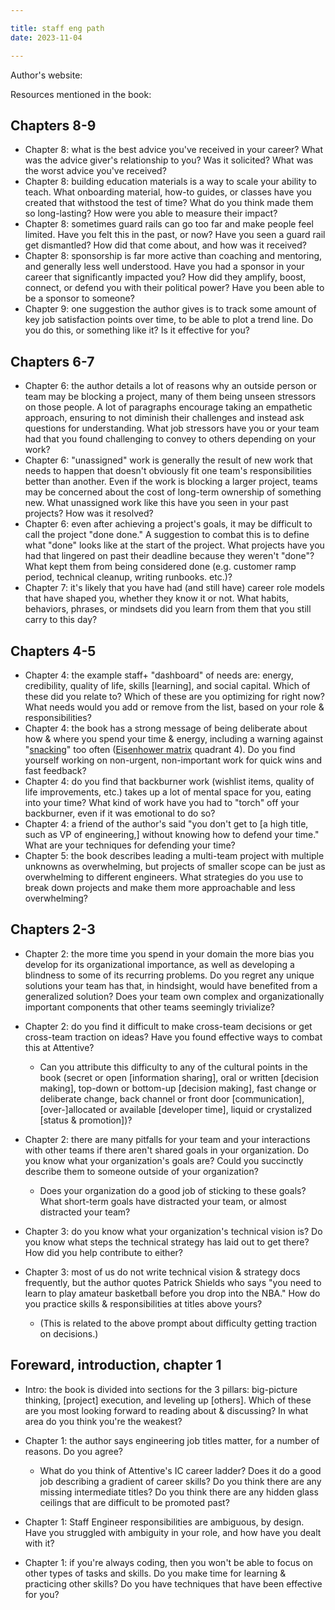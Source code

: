 ```yaml
---

title: staff eng path
date: 2023-11-04

---
```



Author's website:

Resources mentioned in the book:

## Chapters 8-9

- Chapter 8: what is the best advice you've received in your career? What was the advice giver's relationship to you? Was it solicited? What was the worst advice you've received?
- Chapter 8: building education materials is a way to scale your ability to teach. What onboarding material, how-to guides, or classes have you created that withstood the test of time? What do you think made them so long-lasting? How were you able to measure their impact?
- Chapter 8: sometimes guard rails can go too far and make people feel limited. Have you felt this in the past, or now? Have you seen a guard rail get dismantled? How did that come about, and how was it received?
- Chapter 8: sponsorship is far more active than coaching and mentoring, and generally less well understood. Have you had a sponsor in your career that significantly impacted you? How did they amplify, boost, connect, or defend you with their political power? Have you been able to be a sponsor to someone?
- Chapter 9: one suggestion the author gives is to track some amount of key job satisfaction points over time, to be able to plot a trend line. Do you do this, or something like it? Is it effective for you?

## Chapters 6-7

- Chapter 6: the author details a lot of reasons why an outside person or team may be blocking a project, many of them being unseen stressors on those people. A lot of paragraphs encourage taking an empathetic approach, ensuring to not diminish their challenges and instead ask questions for understanding. What job stressors have you or your team had that you found challenging to convey to others depending on your work?
- Chapter 6: "unassigned" work is generally the result of new work that needs to happen that doesn't obviously fit one team's responsibilities better than another. Even if the work is blocking a larger project, teams may be concerned about the cost of long-term ownership of something new. What unassigned work like this have you seen in your past projects? How was it resolved?
- Chapter 6: even after achieving a project's goals, it may be difficult to call the project "done done." A suggestion to combat this is to define what "done" looks like at the start of the project. What projects have you had that lingered on past their deadline because they weren't "done"? What kept them from being considered done (e.g. customer ramp period, technical cleanup, writing runbooks. etc.)?
- Chapter 7: it's likely that you have had (and still have) career role models that have shaped you, whether they know it or not. What habits, behaviors, phrases, or mindsets did you learn from them that you still carry to this day?

## Chapters 4-5

- Chapter 4: the example staff+ "dashboard" of needs are: energy, credibility, quality of life, skills [learning], and social capital. Which of these did you relate to? Which of these are you optimizing for right now? What needs would you add or remove from the list, based on your role & responsibilities?
- Chapter 4: the book has a strong message of being deliberate about how & where you spend your time & energy, including a warning against "[snacking](https://www.intercom.com/blog/first-rule-prioritization-no-snacking/ "https://www.intercom.com/blog/first-rule-prioritization-no-snacking/")" too often ([Eisenhower matrix](https://en.wikipedia.org/wiki/Time_management#The_Eisenhower_Method "https://en.wikipedia.org/wiki/Time_management#The_Eisenhower_Method") quadrant 4). Do you find yourself working on non-urgent, non-important work for quick wins and fast feedback?
- Chapter 4: do you find that backburner work (wishlist items, quality of life improvements, etc.) takes up a lot of mental space for you, eating into your time? What kind of work have you had to "torch" off your backburner, even if it was emotional to do so?
- Chapter 4: a friend of the author's said "you don't get to [a high title, such as VP of engineering,] without knowing how to defend your time." What are your techniques for defending your time?
- Chapter 5: the book describes leading a multi-team project with multiple unknowns as overwhelming, but projects of smaller scope can be just as overwhelming to different engineers. What strategies do you use to break down projects and make them more approachable and less overwhelming?

## Chapters 2-3

- Chapter 2: the more time you spend in your domain the more bias you develop for its organizational importance, as well as developing a blindness to some of its recurring problems. Do you regret any unique solutions your team has that, in hindsight, would have benefited from a generalized solution? Does your team own complex and organizationally important components that other teams seemingly trivialize?
- Chapter 2: do you find it difficult to make cross-team decisions or get cross-team traction on ideas? Have you found effective ways to combat this at Attentive?

  - Can you attribute this difficulty to any of the cultural points in the book (secret or open [information sharing], oral or written [decision making], top-down or bottom-up [decision making], fast change or deliberate change, back channel or front door [communication], [over-]allocated or available [developer time], liquid or crystalized [status & promotion])?

- Chapter 2: there are many pitfalls for your team and your interactions with other teams if there aren't shared goals in your organization. Do you know what your organization's goals are? Could you succinctly describe them to someone outside of your organization?

  - Does your organization do a good job of sticking to these goals? What short-term goals have distracted your team, or almost distracted your team?

- Chapter 3: do you know what your organization's technical vision is? Do you know what steps the technical strategy has laid out to get there? How did you help contribute to either?
- Chapter 3: most of us do not write technical vision & strategy docs frequently, but the author quotes Patrick Shields who says "you need to learn to play amateur basketball before you drop into the NBA." How do you practice skills & responsibilities at titles above yours?

  - (This is related to the above prompt about difficulty getting traction on decisions.)

## Foreward, introduction, chapter 1

- Intro: the book is divided into sections for the 3 pillars: big-picture thinking, [project] execution, and leveling up [others]. Which of these are you most looking forward to reading about & discussing? In what area do you think you're the weakest?
- Chapter 1: the author says engineering job titles matter, for a number of reasons. Do you agree?

  - What do you think of Attentive's IC career ladder? Does it do a good job describing a gradient of career skills? Do you think there are any missing intermediate titles? Do you think there are any hidden glass ceilings that are difficult to be promoted past?

- Chapter 1: Staff Engineer responsibilities are ambiguous, by design. Have you struggled with ambiguity in your role, and how have you dealt with it?
- Chapter 1: if you're always coding, then you won't be able to focus on other types of tasks and skills. Do you make time for learning & practicing other skills? Do you have techniques that have been effective for you?
